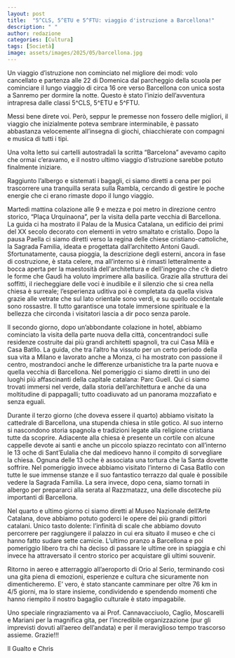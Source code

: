 ```yaml
---
layout: post
title:  "5^CLS, 5^ETU e 5^FTU: viaggio d'istruzione a Barcellona!"
description: " "
author: redazione
categories: [Cultura]
tags: [Società]
image: assets/images/2025/05/barcellona.jpg
---
```

Un viaggio d’istruzione non cominciato nel migliore dei modi: volo cancellato e partenza alle 22 di Domenica dal parcheggio della scuola per cominciare il lungo viaggio di circa 16 ore verso Barcellona con unica sosta a Sanremo per dormire la notte. Questo è stato l’inizio dell’avventura intrapresa dalle classi 5^CLS, 5^ETU e 5^FTU.

Messi bene direte voi. Però, seppur le premesse non fossero delle migliori, il viaggio che inizialmente poteva sembrare interminabile, è passato abbastanza velocemente all’insegna di giochi, chiacchierate con compagni e musica di tutti i tipi.

Una volta letto sui cartelli autostradali la scritta “Barcelona” avevamo capito che ormai c’eravamo, e il nostro ultimo viaggio d’istruzione sarebbe potuto finalmente iniziare. 

Raggiunto l’albergo e sistemati i bagagli, ci siamo diretti a cena per poi trascorrere una tranquilla serata sulla Rambla, cercando di gestire le poche energie che ci erano rimaste dopo il lungo viaggio.

Martedì mattina colazione alle 9 e mezza e poi metro in direzione centro storico, “Plaça Urquinaona”, per la visita della parte vecchia di Barcellona. La guida ci ha mostrato il Palau de la Musica Catalana, un edificio dei primi del XX secolo decorato con elementi in vetro smaltato e cristallo. Dopo la pausa Paella ci siamo diretti verso la regina delle chiese cristiano-cattoliche, la Sagrada Familia, ideata e progettata dall’architetto Antoni Gaudì. Sfortunatamente, causa pioggia, la descrizione degli esterni, ancora in fase di costruzione, è stata celere, ma all’interno si è rimasti letteralmente a bocca aperta per la maestosità dell'architettura e dell'ingegno che c’è dietro le forme che Gaudì ha voluto imprimere alla basilica. Grazie alla struttura dei soffitti, il riecheggiare delle voci è inudibile e il silenzio che si crea nella chiesa è surreale; l’esperienza uditiva poi è completata da quella visiva grazie alle vetrate che sul lato orientale sono verdi, e su quello occidentale sono rossastre. Il tutto garantisce una totale immersione spirituale e la bellezza che circonda i visitatori lascia a dir poco senza parole. 

Il secondo giorno, dopo un’abbondante colazione in hotel, abbiamo cominciato la visita della parte nuova della città, concentrandoci sulle residenze costruite dai più grandi architetti spagnoli, tra cui Casa Milà e Casa Batllo. La guida, che tra l’altro ha vissuto per un certo periodo della sua vita a Milano e lavorato anche a Monza, ci ha mostrato con passione il centro, mostrandoci anche le differenze urbanistiche tra la parte nuova e quella vecchia di Barcellona. Nel pomeriggio ci siamo diretti in uno dei luoghi più affascinanti della capitale catalana: Parc Guell. Qui ci siamo trovati immersi nel verde, dalla storia dell’architettura e anche da una moltitudine di pappagalli; tutto coadiuvato ad un panorama mozzafiato e senza eguali.

Durante il terzo giorno (che doveva essere il quarto) abbiamo visitato la cattedrale di Barcellona, una stupenda chiesa in stile gotico. Al suo interno si nascondono storia spagnola e tradizioni legate alla religione cristiana tutte da scoprire. Adiacente alla chiesa è presente un cortile con alcune cappelle devote ai santi e anche un piccolo spiazzo recintato con all’interno le 13 oche di Sant’Eulalia che dal medioevo hanno il compito di sorvegliare la chiesa. Ognuna delle 13 oche è associata una tortura che la Santa dovette soffrire. Nel pomeriggio invece abbiamo visitato l’interno di Casa Batllo con tutte le sue immense stanze e il suo fantastico terrazzo dal quale è possibile vedere la Sagrada Familia. La sera invece, dopo cena, siamo tornati in albergo per prepararci alla serata al Razzmatazz, una delle discoteche più importanti di Barcellona. 

Nel quarto e ultimo giorno ci siamo diretti al Museo Nazionale dell’Arte Catalana, dove abbiamo potuto goderci le opere dei più grandi pittori catalani. Unico tasto dolente: l’infinità di scale che abbiamo dovuto percorrere per raggiungere il palazzo in cui era situato il museo e che ci hanno fatto sudare sette camicie. L’ultimo pranzo a Barcellona e poi pomeriggio libero tra chi ha deciso di passare le ultime ore in spiaggia e chi invece ha attraversato il centro storico per acquistare gli ultimi souvenir. 

Ritorno in aereo e atterraggio all’aeroporto di Orio al Serio, terminando così una gita piena di emozioni, esperienze e cultura che sicuramente non dimenticheremo. E’ vero, è stato stancante camminare per oltre 76 km in 4/5 giorni, ma lo stare insieme, condividendo e spendendo momenti che hanno riempito il nostro bagaglio culturale è stato impagabile.

Uno speciale ringraziamento va ai Prof. Cannavacciuolo, Caglio, Moscarelli e Mariani per la magnifica gita, per l’incredibile organizzazione (pur gli imprevisti dovuti all’aereo dell’andata) e per il meraviglioso tempo trascorso assieme. Grazie!!!

Il Gualto e Chris
